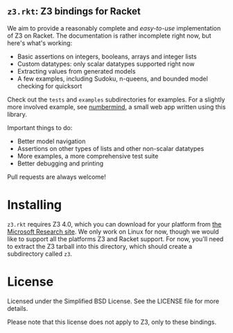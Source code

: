 `z3.rkt`: Z3 bindings for Racket
--------------------------------

We aim to provide a reasonably complete and *easy-to-use* implementation of Z3
on Racket. The documentation is rather incomplete right now, but here's what's
working:

* Basic assertions on integers, booleans, arrays and integer lists
* Custom datatypes: only scalar datatypes supported right now
* Extracting values from generated models
* A few examples, including Sudoku, n-queens, and bounded model checking for quicksort

Check out the `tests` and `examples` subdirectories for examples. For a
slightly more involved example, see [numbermind](https://github.com/sid0/numbermind),
a small web app written using this library.

Important things to do:

* Better model navigation
* Assertions on other types of lists and other non-scalar datatypes
* More examples, a more comprehensive test suite
* Better debugging and printing

Pull requests are always welcome!

Installing
==========

`z3.rkt` requires Z3 4.0, which you can download for your platform from [the
Microsoft Research
site](http://research.microsoft.com/en-us/um/redmond/projects/z3/download.html). We
only work on Linux for now, though we would like to support all the platforms Z3
and Racket support. For now, you'll need to extract the Z3 tarball into this
directory, which should create a subdirectory called `z3`.

License
=======

Licensed under the Simplified BSD License. See the LICENSE file for more
details.

Please note that this license does not apply to Z3, only to these bindings.

